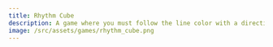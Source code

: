 ```yaml
---
title: Rhythm Cube
description: A game where you must follow the line color with a direction that tells you.
image: /src/assets/games/rhythm_cube.png
---
```

